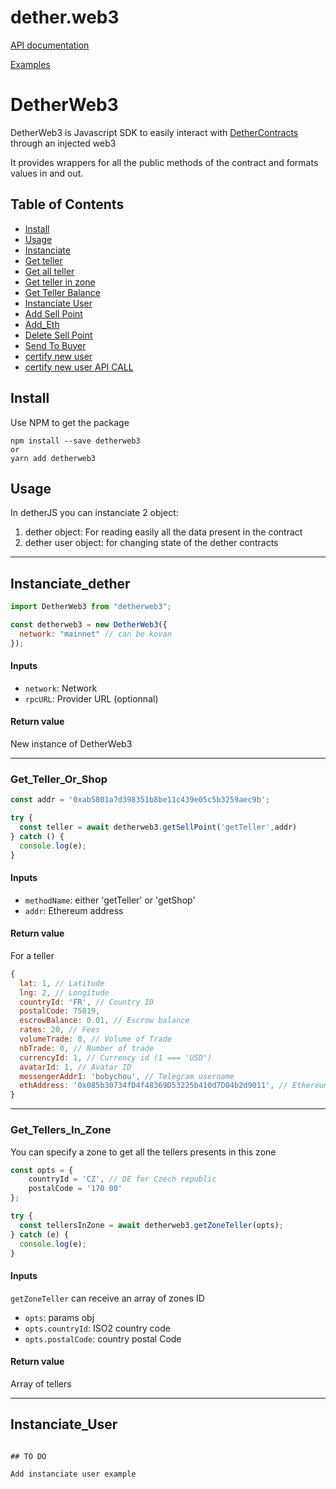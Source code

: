 # dether.web3

[API documentation](https://dethertech.github.io/dether.web3)

[Examples](https://github.com/dethertech/dether.js/blob/v1.x/examples/usage.js)

# DetherWeb3

DetherWeb3 is Javascript SDK to easily interact with [DetherContracts](https://github.com/dethertech/detherContracts) through an injected web3

It provides wrappers for all the public methods of the contract and formats values in and out.

## Table of Contents

- [Install](#install)
- [Usage](#usage)
- [Instanciate](##Instanciate_dether)
- [Get teller](#Get_Teller)
- [Get all teller](#Get_all_tellers)
- [Get teller in zone](#Get_Tellers_In_Zone)
- [Get Teller Balance](#Get_Teller_Balance)
- [Instanciate User](#Instanciate_User)
- [Add Sell Point](#Add_Sell_Point)
- [Add_Eth](#Add_Eth)
- [Delete Sell Point](#Delete_Sell_Point)
- [Send To Buyer](#Send_To_Buyer)
- [certify new user](#certify_new_user)
- [certify new user API CALL](#certify_new_user_API_CALL)

## Install

Use NPM to get the package

```
npm install --save detherweb3
or
yarn add detherweb3
```

## Usage

In detherJS you can instanciate 2 object:

1. dether object:
   For reading easily all the data present in the contract
2. dether user object: for changing state of the dether contracts

---

## Instanciate_dether

```javascript
import DetherWeb3 from "detherweb3";

const detherweb3 = new DetherWeb3({
  network: "mainnet" // can be kovan
});
```

#### Inputs

- `network`: Network
- `rpcURL`: Provider URL (optionnal)

#### Return value

New instance of DetherWeb3

---

### Get_Teller_Or_Shop

```javascript
const addr = '0xab5801a7d398351b8be11c439e05c5b3259aec9b';

try {
  const teller = await detherweb3.getSellPoint('getTeller',addr)
} catch () {
  console.log(e);
}
```

#### Inputs

- `methodName`: either 'getTeller' or 'getShop'
- `addr`: Ethereum address

#### Return value

For a teller

```javascript
{
  lat: 1, // Latitude
  lng: 2, // Longitude
  countryId: 'FR', // Country ID
  postalCode: 75019,
  escrowBalance: 0.01, // Escrow balance
  rates: 20, // Fees
  volumeTrade: 0, // Volume of Trade
  nbTrade: 0, // Number of trade
  currencyId: 1, // Currency id (1 === 'USD')
  avatarId: 1, // Avatar ID
  messengerAddr1: 'bobychou', // Telegram username
  ethAddress: '0x085b30734fD4f48369D53225b410d7D04b2d9011', // Ethereum address
}
```

---

### Get_Tellers_In_Zone

You can specify a zone to get all the tellers presents in this zone

```Javascript
const opts = {
    countryId = 'CZ', // DE for Czech republic
    postalCode = '170 00'
};

try {
  const tellersInZone = await detherweb3.getZoneTeller(opts);
} catch (e) {
  console.log(e);
}
```

#### Inputs

`getZoneTeller` can receive an array of zones ID

- `opts`: params obj
- `opts.countryId`: ISO2 country code
- `opts.postalCode`: country postal Code

#### Return value

Array of tellers

---

## Instanciate_User

```

## TO DO

Add instanciate user example
```
